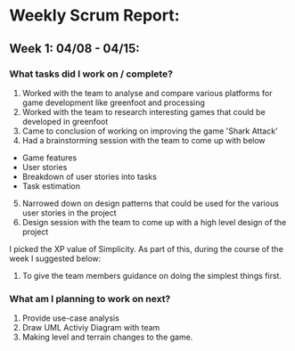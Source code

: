 # Weekly Scrum Report:

## Week 1: 04/08 - 04/15:

### What tasks did I work on / complete?
1. Worked with the team to analyse and compare various platforms for game development like greenfoot and processing
2. Worked with the team to research interesting games that could be developed in greenfoot 
3. Came to conclusion of working on improving the game 'Shark Attack' 
4. Had a brainstorming session with the team to come up with below
* Game features 
* User stories 
* Breakdown of user stories into tasks
* Task estimation
5. Narrowed down on design patterns that could be used for the various user stories in the project
6. Design session with the team to come up with a high level design of the project

I picked the XP value of Simplicity. As part of this, during the course of the week I suggested below:
1. To give the team members guidance on doing the simplest things first.


### What am I planning to work on next?
1. Provide use-case analysis
2. Draw UML Activiy Diagram with team
3. Making level and terrain changes to the game.
